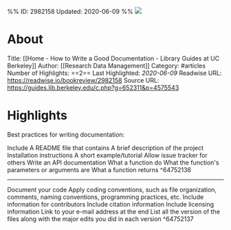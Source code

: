 %%
ID: 2982158
Updated: 2020-06-09
%%
![](https://readwise-assets.s3.amazonaws.com/static/images/article4.6bc1851654a0.png)

# About
Title: [[Home - How to Write a Good Documentation - Library Guides at UC Berkeley]]
Author: [[Research Data Management]]
Category: #articles
Number of Highlights: ==2==
Last Highlighted: *2020-06-09*
Readwise URL: https://readwise.io/bookreview/2982158
Source URL: https://guides.lib.berkeley.edu/c.php?g=652311&p=4575543


# Highlights 
Best practices for writing documentation:

Include A README file that contains
A brief description of the project
Installation instructions
A short example/tutorial
Allow issue tracker for others
Write an API documentation
What a function do
What the function's parameters or arguments are
What a function returns  ^64752136

---

Document your code
Apply coding conventions, such as file organization, comments, naming conventions, programming practices, etc.
Include information for contributors
Include citation information
Include licensing information
Link to your e-mail address at the end
List all the version of the files along with the major edits you did in each version  ^64752137


